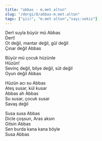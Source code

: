 ```yaml
---
title: "abbas - m.met altun"
slug: "/dergi/8/abbas-m.met.altun"
tags: ["şiir", "m.met altun","sayı:sekiz"]
---
```


Dert suyla büyür mü Abbas\
Dert!\
Ot değil, mantar değil, gül değil\
Çınar değil Abbas

Büyür mü çocuk hüzünle\
Hüzün!\
Sevinç değil, bilye değil, süt değil\
Oyun değil Abbas

Hüzün acı su Abbas\
Ateş susar, kül kusar\
Abbas ah Abbas\
Su susar, çocuk susar\
Savaş değil

Susa susa Abbas\
Dicle çoşsun, Aras aksın\
Gitsin Abbas\
Sen burda kana kana böyle\
Susa Abbas

